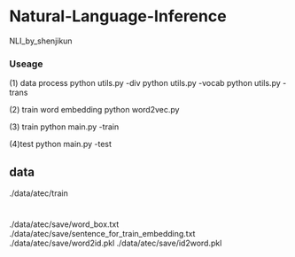 # Natural-Language-Inference
NLI_by_shenjikun

### Useage ###
(1) data process
python utils.py -div
python utils.py -vocab
python utils.py -trans

(2) train word embedding
python word2vec.py

(3) train
python main.py -train

(4)test
python main.py -test

## data ##
./data/atec/train
#
./data/atec/save/word_box.txt
./data/atec/save/sentence_for_train_embedding.txt
./data/atec/save/word2id.pkl
./data/atec/save/id2word.pkl


